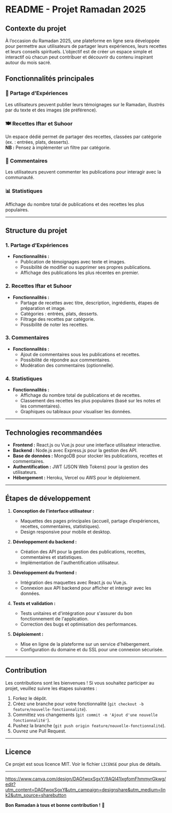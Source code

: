 # README - Projet Ramadan 2025

## Contexte du projet

À l’occasion du Ramadan 2025, une plateforme en ligne sera développée pour permettre aux utilisateurs de partager leurs expériences, leurs recettes et leurs conseils spirituels. L’objectif est de créer un espace simple et interactif où chacun peut contribuer et découvrir du contenu inspirant autour du mois sacré.

## Fonctionnalités principales

### 📿 Partage d’Expériences
Les utilisateurs peuvent publier leurs témoignages sur le Ramadan, illustrés par du texte et des images (de préférence).

### 🍽️ Recettes Iftar et Suhoor
Un espace dédié permet de partager des recettes, classées par catégorie (ex. : entrées, plats, desserts).  
**NB :** Pensez à implémenter un filtre par catégorie.

### 💬 Commentaires
Les utilisateurs peuvent commenter les publications pour interagir avec la communauté.

### 📊 Statistiques
Affichage du nombre total de publications et des recettes les plus populaires.

---

## Structure du projet

### 1. **Partage d’Expériences**
- **Fonctionnalités :**
  - Publication de témoignages avec texte et images.
  - Possibilité de modifier ou supprimer ses propres publications.
  - Affichage des publications les plus récentes en premier.

### 2. **Recettes Iftar et Suhoor**
- **Fonctionnalités :**
  - Partage de recettes avec titre, description, ingrédients, étapes de préparation et image.
  - Catégories : entrées, plats, desserts.
  - Filtrage des recettes par catégorie.
  - Possibilité de noter les recettes.

### 3. **Commentaires**
- **Fonctionnalités :**
  - Ajout de commentaires sous les publications et recettes.
  - Possibilité de répondre aux commentaires.
  - Modération des commentaires (optionnelle).

### 4. **Statistiques**
- **Fonctionnalités :**
  - Affichage du nombre total de publications et de recettes.
  - Classement des recettes les plus populaires (basé sur les notes et les commentaires).
  - Graphiques ou tableaux pour visualiser les données.

---

## Technologies recommandées

- **Frontend :** React.js ou Vue.js pour une interface utilisateur interactive.
- **Backend :** Node.js avec Express.js pour la gestion des API.
- **Base de données :** MongoDB pour stocker les publications, recettes et commentaires.
- **Authentification :** JWT (JSON Web Tokens) pour la gestion des utilisateurs.
- **Hébergement :** Heroku, Vercel ou AWS pour le déploiement.

---

## Étapes de développement

1. **Conception de l'interface utilisateur :**
   - Maquettes des pages principales (accueil, partage d’expériences, recettes, commentaires, statistiques).
   - Design responsive pour mobile et desktop.

2. **Développement du backend :**
   - Création des API pour la gestion des publications, recettes, commentaires et statistiques.
   - Implémentation de l'authentification utilisateur.

3. **Développement du frontend :**
   - Intégration des maquettes avec React.js ou Vue.js.
   - Connexion aux API backend pour afficher et interagir avec les données.

4. **Tests et validation :**
   - Tests unitaires et d'intégration pour s'assurer du bon fonctionnement de l'application.
   - Correction des bugs et optimisation des performances.

5. **Déploiement :**
   - Mise en ligne de la plateforme sur un service d'hébergement.
   - Configuration du domaine et du SSL pour une connexion sécurisée.

---

## Contribution

Les contributions sont les bienvenues ! Si vous souhaitez participer au projet, veuillez suivre les étapes suivantes :

1. Forkez le dépôt.
2. Créez une branche pour votre fonctionnalité (`git checkout -b feature/nouvelle-fonctionnalité`).
3. Committez vos changements (`git commit -m 'Ajout d'une nouvelle fonctionnalité'`).
4. Pushez la branche (`git push origin feature/nouvelle-fonctionnalité`).
5. Ouvrez une Pull Request.

---

## Licence

Ce projet est sous licence MIT. Voir le fichier `LICENSE` pour plus de détails.

---
https://www.canva.com/design/DAGfwoxSgxY/9AQI41lxgfomFhmmyrGkwg/edit?utm_content=DAGfwoxSgxY&utm_campaign=designshare&utm_medium=link2&utm_source=sharebutton

**Bon Ramadan à tous et bonne contribution !** 🌙
